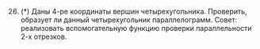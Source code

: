 26.	(*) Даны 4-ре координаты вершин четырехугольника. Проверить, образует ли данный четырехугольник параллелограмм. 
Совет: реализовать вспомогательную функцию проверки параллельности 2-х отрезков.
